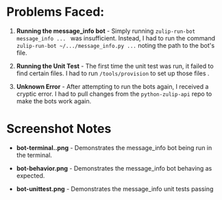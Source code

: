 Problems Faced:
===============

1. **Running the message_info bot** - Simply running
```zulip-run-bot message_info ... ```
was insufficient.
Instead, I had to run the command
```zulip-run-bot ~/.../message_info.py ...```
noting the path to the bot's file.

2. **Running the Unit Test** - The first time the unit test was run,
it failed to find certain files. I had to run ```/tools/provision```
to set up those files .

3. **Unknown Error** - After attempting to run the bots again,
I received a cryptic error. I had to pull changes from the
```python-zulip-api``` repo to make the bots work again.


Screenshot Notes
================
* **bot-terminal..png** - Demonstrates the message_info bot being run in the terminal.

* **bot-behavior.png** - Demonstrates the message_info bot behaving as expected.

* **bot-unittest.png** - Demonstrates the message_info unit tests passing
